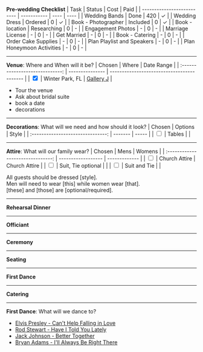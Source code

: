 **Pre-wedding Checklist**
| Task                       | Status      | Cost | Paid |
| -------------------------- | ----------- | ---- | ---- |
| Wedding Bands              | Done        | 420  | ✓    |
| Wedding Dress              | Ordered     | 0    | ✓    |
| Book - Photographer        | Included    | 0    | ✓    |
| Book - location            | Researching | 0    | -    |
| Engagement Photos          | -           | 0    | -    |
| Marriage License           | -           | 0    | -    |
| Get Married                | -           | 0    | -    |
| Book - Catering            | -           | 0    | -    |
| Order Cake Supplies        | -           | 0    | -    |
| Plan Playlist and Speakers | -           | 0    | -    |
| Plan Honeymoon Activities  | -           | 0    | -    |

---

**Venue**: Where and When will it be?
|             Chosen              | Where           | Date Range                                 |
| :-----------------------------: | --------------- | ------------------------------------------ |
| <input type="checkbox" checked> | Winter Park, FL | [Gallery J](http://www.galleryjvenue.com/) |

-   Tour the venue
-   Ask about bridal suite
-   book a date
-   decorations

---

**Decorations**: What will we need and how should it look?
|              Chosen               | Options | Style |
| :-------------------------------: | ------- | ----- |
| <input type="checkbox" unchecked> | Tables  |       |

---

**Attire**: What will our family wear?
|              Chosen               | Mens               | Womens        |
| :-------------------------------: | ------------------ | ------------- |
| <input type="checkbox" unchecked> | Church Attire      | Church Attire |
| <input type="checkbox" unchecked> | Suit, Tie optional |               |
| <input type="checkbox" unchecked> | Suit and Tie       |               |

All guests should be dressed [style]. \
Men will need to wear [this] while women wear [that]. \
[these] and [those] are [optional/required].

---

**Rehearsal Dinner**

---

**Officiant**

---

**Ceremony**

---

**Seating**

---

**First Dance**

---

**Catering**

---

**First Dance**: What will we dance to?
-   [Elvis Presley - Can't Help Falling in Love](https://open.spotify.com/track/44AyOl4qVkzS48vBsbNXaC)
-   [Rod Stewart - Have I Told You Lately](https://open.spotify.com/track/6mIY6O7uNGgVqOoX70UAYh)
-   [Jack Johnson - Better Together](https://open.spotify.com/track/0x1AxbzEDQyX6feQW99lF0)
-   [Bryan Adams - I'll Always Be Right There](https://open.spotify.com/track/583f5m5Y74xBEd6kPAv7Q8)
